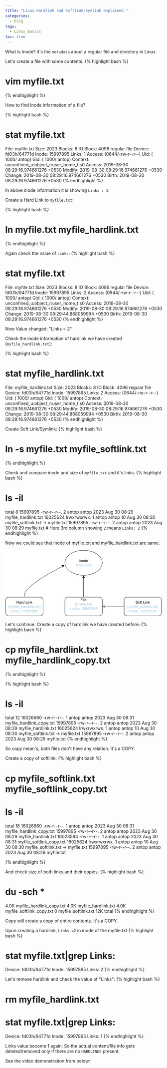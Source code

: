```yaml
---
title: "Linux Hardlink and Softlink/Symlink explained."
categories:
  - blog
tags:
  - Linux_Basics
toc: true
---
```


What is Inode?
it's the `metadata` about a regular file and directory in Linux.

Let's create a file with some contents.
{% highlight bash %}
# vim myfile.txt
{% endhighlight %}


How to find Inode information of a file?

{% highlight bash %}
# stat myfile.txt
  File: myfile.txt
  Size: 2023      	Blocks: 8          IO Block: 4096   regular file
Device: fd03h/64771d	Inode: 15997895    Links: 1
Access: (0644/-rw-r--r--)  Uid: ( 1000/   antop)   Gid: ( 1000/   antop)
Context: unconfined_u:object_r:user_home_t:s0
Access: 2019-08-30 08:29:16.974661276 +0530
Modify: 2019-08-30 08:29:16.974661276 +0530
Change: 2019-08-30 08:29:16.974661276 +0530
Birth: 2019-08-30 08:29:16.974661276 +0530
{% endhighlight %}


In above inode information it is showing `Links : 1`.


Create a Hard Link to `myfile.txt`:

{% highlight bash %}
# ln myfile.txt myfile_hardlink.txt
{% endhighlight %}

Again check the value of `Links`:
{% highlight bash %}
# stat myfile.txt
  File: myfile.txt
  Size: 2023      	Blocks: 8          IO Block: 4096   regular file
Device: fd03h/64771d	Inode: 15997895    Links: 2
Access: (0644/-rw-r--r--)  Uid: ( 1000/   antop)   Gid: ( 1000/   antop)
Context: unconfined_u:object_r:user_home_t:s0
Access: 2019-08-30 08:29:16.974661276 +0530
Modify: 2019-08-30 08:29:16.974661276 +0530
Change: 2019-08-30 08:29:44.868059994 +0530
 Birth: 2019-08-30 08:29:16.974661276 +0530
{% endhighlight %}


Now Value changed: "Links = 2".

Check the inode information of hardlink we have created (`myfile_hardlink.txt`):

{% highlight bash %}
# stat myfile_hardlink.txt
  File: myfile_hardlink.txt
  Size: 2023      	Blocks: 8          IO Block: 4096   regular file
Device: fd03h/64771d	Inode: 15997895    Links: 2
Access: (0644/-rw-r--r--)  Uid: ( 1000/   antop)   Gid: ( 1000/   antop)
Context: unconfined_u:object_r:user_home_t:s0
Access: 2019-08-30 08:29:16.974661276 +0530
Modify: 2019-08-30 08:29:16.974661276 +0530
Change: 2019-08-30 08:29:44.868059994 +0530
 Birth: 2019-08-30 08:29:16.974661276 +0530
{% endhighlight %}



Create Soft Link/Symlink:
{% highlight bash %}
# ln -s myfile.txt myfile_softlink.txt
{% endhighlight %}


Check and compare inode and size of `myfile.txt` and it's links.
{% highlight bash %}
# ls -il                              
total 8
15997895 -rw-r--r--. 2 antop antop 2023 Aug 30 08:29 myfile_hardlink.txt
16025624 lrwxrwxrwx. 1 antop antop   10 Aug 30 08:30 myfile_softlink.txt -> myfile.txt
15997895 -rw-r--r--. 2 antop antop 2023 Aug 30 08:29 myfile.txt                           # Here 3rd column showing `2` means `Links: 2`
{% endhighlight %}

Now we could see that inode of myfile.txt and myfile_hardlink.txt are same.

![hardlink and softlink](/assets/images/hardlink_softlink.jpg)


Let's continue. Create a copy of hardlink we have created before:
{% highlight bash %}
# cp myfile_hardlink.txt myfile_hardlink_copy.txt
{% endhighlight %}

{% highlight bash %}
# ls -il
total 12
16026660 -rw-r--r--. 1 antop antop 2023 Aug 30 08:31 myfile_hardlink_copy.txt
15997895 -rw-r--r--. 2 antop antop 2023 Aug 30 08:29 myfile_hardlink.txt
16025624 lrwxrwxrwx. 1 antop antop   10 Aug 30 08:30 myfile_softlink.txt -> myfile.txt
15997895 -rw-r--r--. 2 antop antop 2023 Aug 30 08:29 myfile.txt
{% endhighlight %}


So copy mean's, both files don't have any relation. It's a COPY.

Create a copy of softlink:
{% highlight bash %}
# cp myfile_softlink.txt myfile_softlink_copy.txt

# ls -il
total 16
16026660 -rw-r--r--. 1 antop antop 2023 Aug 30 08:31 myfile_hardlink_copy.txt
15997895 -rw-r--r--. 2 antop antop 2023 Aug 30 08:29 myfile_hardlink.txt
16023584 -rw-r--r--. 1 antop antop 2023 Aug 30 08:31 myfile_softlink_copy.txt
16025624 lrwxrwxrwx. 1 antop antop   10 Aug 30 08:30 myfile_softlink.txt -> myfile.txt
15997895 -rw-r--r--. 2 antop antop 2023 Aug 30 08:29 myfile.txt

{% endhighlight %}


And check size of both links and their copies.
{% highlight bash %}
# du -sch *

4.0K	myfile_hardlink_copy.txt
4.0K	myfile_hardlink.txt
4.0K	myfile_softlink_copy.txt
0	myfile_softlink.txt
12K	total
{% endhighlight %}


Copy will create a copy of entire contents. It's a COPY.

Upon creating a hardlink, `Links =2` in inode of the myfile.txt
{% highlight bash %}
# stat myfile.txt|grep Links:
Device: fd03h/64771d	Inode: 15997895    Links: 2
{% endhighlight %}

Let's remove hardlink and check the value of "Links":
{% highlight bash %}
# rm myfile_hardlink.txt

# stat myfile.txt|grep Links:
Device: fd03h/64771d	Inode: 15997895    Links: 1
{% endhighlight %}

Links value become 1 again. So the actual content/file info gets deleted/removed only if there are no `HARDLINKS` present.

See the video demonstration from below:

<script id="asciicast-265029" src="https://asciinema.org/a/265029.js" async></script>
